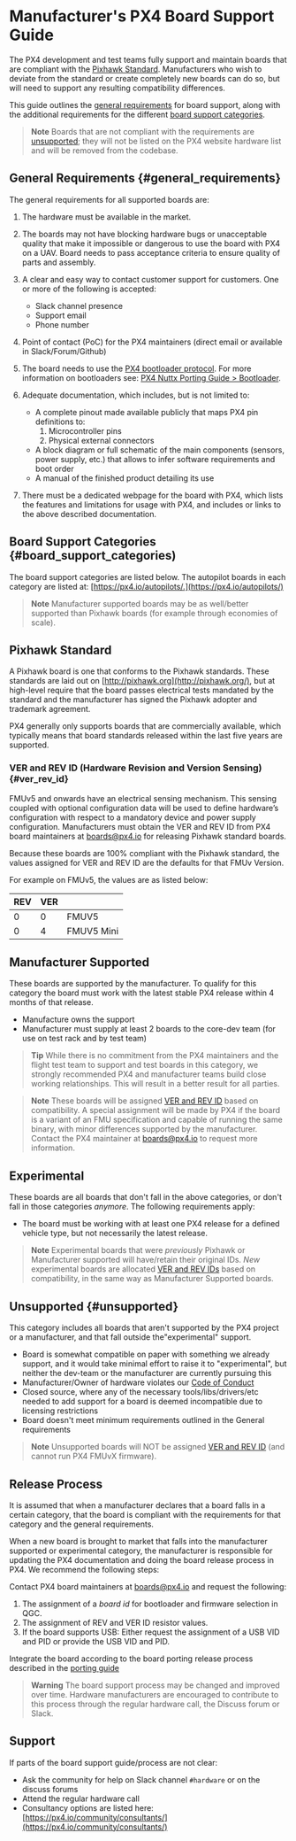# Manufacturer's PX4 Board Support Guide

The PX4 development and test teams fully support and maintain boards that are compliant with the [Pixhawk Standard](https://pixhawk.org/standards/).
Manufacturers who wish to deviate from the standard or create completely new boards can do so, but will need to support any resulting compatibility differences.

 This guide outlines the [general requirements](#general_requirements) for board support, along with the additional requirements for the different [board support categories](#board_support_categories).

> **Note** Boards that are not compliant with the requirements are [unsupported](#unsupported);
  they will not be listed on the PX4 website hardware list and will be removed from the codebase.

## General Requirements {#general_requirements}

The general requirements for all supported boards are:

1. The hardware must be available in the market.
1. The boards may not have blocking hardware bugs or unacceptable quality that make it impossible or dangerous to use the board with PX4 on a UAV.
   Board needs to pass acceptance criteria to ensure quality of parts and assembly.
1. A clear and easy way to contact customer support for customers.
   One or more of the following is accepted:
   - Slack channel presence
   - Support email
   - Phone number

1. Point of contact (PoC) for the PX4 maintainers (direct email or available in Slack/Forum/Github)
1. The board needs to use the [PX4 bootloader protocol](https://github.com/PX4/Firmware/tree/master/platforms/nuttx/src/bootloader).
   For more information on bootloaders see: [PX4 Nuttx Porting Guide > Bootloader](https://dev.px4.io/master/en/hardware/porting_guide_nuttx.html#bootloader).
1. Adequate documentation, which includes, but is not limited to:
  
    - A complete pinout made available publicly that maps PX4 pin definitions to:
      1. Microcontroller pins
      2. Physical external connectors
    - A block diagram or full schematic of the main components (sensors, power supply, etc.) that allows to infer software requirements and boot order
    - A manual of the finished product detailing its use
1. There must be a dedicated webpage for the board with PX4, which lists the features and limitations for usage with PX4, and includes or links to the above described documentation.

## Board Support Categories {#board_support_categories)

The board support categories are listed below. The autopilot boards in each category are listed at: [https://px4.io/autopilots/.](https://px4.io/autopilots/)

> **Note** Manufacturer supported boards may be as well/better supported than Pixhawk boards (for example through economies of scale).

## Pixhawk Standard

A Pixhawk board is one that conforms to the Pixhawk standards. These standards are laid out on [http://pixhawk.org](http://pixhawk.org/), but at high-level require that the board passes electrical tests mandated by the standard and the manufacturer has signed the Pixhawk adopter and trademark agreement.

PX4 generally only supports boards that are commercially available, which typically means that board standards released within the last five years are supported.

### VER and REV ID (Hardware Revision and Version Sensing) {#ver_rev_id}

FMUv5 and onwards have an electrical sensing mechanism.
This sensing coupled with optional configuration data will be used to define hardware’s configuration with respect to a mandatory device and power supply configuration. Manufacturers must obtain the VER and REV ID from PX4 board maintainers at [boards@px4.io](boards@px4.io) for releasing Pixhawk standard boards. 

Because these boards are 100% compliant with the Pixhawk standard, the values assigned for VER and REV ID are the defaults for that FMUv Version.

For example on FMUv5, the values are as listed below:

REV | VER |  &nbsp;
--- | --- | ---
0 | 0 | FMUV5
0 | 4 | FMUV5 Mini


## Manufacturer Supported

These boards are supported by the manufacturer.
To qualify for this category the board must work with the latest stable PX4 release within 4 months of that release.

- Manufacture owns the support
- Manufacturer must supply at least 2 boards to the core-dev team (for use on test rack and by test team)

> **Tip** While there is no commitment from the PX4 maintainers and the flight test team to support and test boards in this category, we strongly recommended PX4 and manufacturer teams build close working relationships.
  This will result in a better result for all parties.

<span></span>
> **Note** These boards will be assigned [VER and REV ID](#ver_rev_id) based on compatibility.
  A special assignment will be made by PX4 if the board is a variant of an FMU specification and capable of running the same binary, with minor differences supported by the manufacturer. 
  Contact the PX4 maintainer at [boards@px4.io](mailto:boards@px4.io) to request more information.

## Experimental

These boards are all boards that don't fall in the above categories, or don't fall in those categories _anymore_.
The following requirements apply:

- The board must be working with at least one PX4 release for a defined vehicle type, but not necessarily the latest release.

<span></span>
> **Note** Experimental boards that were _previously_ Pixhawk or Manufacturer supported will have/retain their original IDs.
  *New* experimental boards are allocated [VER and REV IDs](#ver_rev_id) based on compatibility, in the same way as Manufacturer Supported boards.
  

## Unsupported {#unsupported}

This category includes all boards that aren't supported by the PX4 project or a manufacturer, and that fall outside the"experimental" support.

- Board is somewhat compatible on paper with something we already support, and it would take minimal effort to raise it to "experimental", but neither the dev-team or the manufacturer are currently pursuing this
- Manufacturer/Owner of hardware violates our [Code of Conduct](https://discuss.px4.io/t/code-of-conduct/13655)
- Closed source, where any of the necessary tools/libs/drivers/etc needed to add support for a board is deemed incompatible due to licensing restrictions
- Board doesn't meet minimum requirements outlined in the General requirements

<span></span>
> **Note** Unsupported boards will NOT be assigned [VER and REV ID](#ver_rev_id) (and cannot run PX4 FMUvX firmware).

## Release Process

It is assumed that when a manufacturer declares that a board falls in a certain category, that the board is compliant with the requirements for that category and the general requirements.

When a new board is brought to market that falls into the manufacturer supported or experimental category, the manufacturer is responsible for updating the PX4 documentation and doing the board release process in PX4. We recommend the following steps:

Contact PX4 board maintainers at [boards@px4.io](mailto:boards@px4.io) and request the following:

1. The assignment of a *board id* for bootloader and firmware selection in QGC.
2. The assignment of REV and VER ID resistor values.
3. If the board supports USB: Either request the assignment of a USB VID and PID or provide the USB VID and PID.

Integrate the board according to the board porting release process described in the [porting guide](../hardware/porting_guide.md)

> **Warning** The board support process may be changed and improved over time.
  Hardware manufacturers are encouraged to contribute to this process through the regular hardware call, the Discuss forum or Slack.

## Support

If parts of the board support guide/process are not clear:

- Ask the community for help on Slack channel `#hardware` or on the discuss forums
- Attend the regular hardware call
- Consultancy options are listed here: [https://px4.io/community/consultants/](https://px4.io/community/consultants/)
